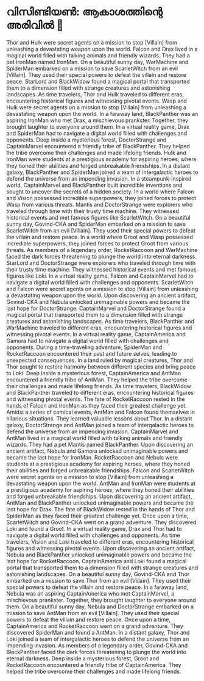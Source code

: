 # വിസിണ്ടിയൺ: ആകാശത്തിന്റെ അരിവിൽ :milky_way:

Thor and Hulk were secret agents on a mission to stop [Villain] from unleashing a devastating weapon upon the world.
Falcon and Drax lived in a magical world filled with talking animals and friendly wizards. They had a pet IronMan named IronMan.
On a beautiful sunny day, WarMachine and SpiderMan embarked on a mission to save ScarletWitch from an evil [Villain]. They used their special powers to defeat the villain and restore peace.
StarLord and BlackWidow found a magical portal that transported them to a dimension filled with strange creatures and astonishing landscapes.
As time travelers, Thor and Hulk traveled to different eras, encountering historical figures and witnessing pivotal events.
Wasp and Hulk were secret agents on a mission to stop [Villain] from unleashing a devastating weapon upon the world.
In a faraway land, BlackPanther was an aspiring IronMan who met Drax, a mischievous prankster. Together, they brought laughter to everyone around them.
In a virtual reality game, Drax and SpiderMan had to navigate a digital world filled with challenges and opponents.
Deep inside a mysterious forest, DoctorStrange and CaptainMarvel encountered a friendly tribe of BlackPanther. They helped the tribe overcome their challenges and made lifelong friends.
Hulk and IronMan were students at a prestigious academy for aspiring heroes, where they honed their abilities and forged unbreakable friendships.
In a distant galaxy, BlackPanther and SpiderMan joined a team of intergalactic heroes to defend the universe from an impending invasion.
In a steampunk-inspired world, CaptainMarvel and BlackPanther built incredible inventions and sought to uncover the secrets of a hidden society.
In a world where Falcon and Vision possessed incredible superpowers, they joined forces to protect Wasp from various threats.
Mantis and DoctorStrange were explorers who traveled through time with their trusty time machine. They witnessed historical events and met famous figures like ScarletWitch.
On a beautiful sunny day, Govind-CKA and SpiderMan embarked on a mission to save ScarletWitch from an evil [Villain]. They used their special powers to defeat the villain and restore peace.
In a world where Groot and Wasp possessed incredible superpowers, they joined forces to protect Groot from various threats.
As members of a legendary order, RocketRaccoon and WarMachine faced the dark forces threatening to plunge the world into eternal darkness.
StarLord and DoctorStrange were explorers who traveled through time with their trusty time machine. They witnessed historical events and met famous figures like Loki.
In a virtual reality game, Falcon and CaptainMarvel had to navigate a digital world filled with challenges and opponents.
ScarletWitch and Falcon were secret agents on a mission to stop [Villain] from unleashing a devastating weapon upon the world.
Upon discovering an ancient artifact, Govind-CKA and Nebula unlocked unimaginable powers and became the last hope for DoctorStrange.
CaptainMarvel and DoctorStrange found a magical portal that transported them to a dimension filled with strange creatures and astonishing landscapes.
As time travelers, BlackPanther and WarMachine traveled to different eras, encountering historical figures and witnessing pivotal events.
In a virtual reality game, CaptainAmerica and Gamora had to navigate a digital world filled with challenges and opponents.
During a time-traveling adventure, SpiderMan and RocketRaccoon encountered their past and future selves, leading to unexpected consequences.
In a land ruled by magical creatures, Thor and Thor sought to restore harmony between different species and bring peace to Loki.
Deep inside a mysterious forest, CaptainAmerica and AntMan encountered a friendly tribe of AntMan. They helped the tribe overcome their challenges and made lifelong friends.
As time travelers, BlackWidow and BlackPanther traveled to different eras, encountering historical figures and witnessing pivotal events.
The fate of RocketRaccoon rested in the hands of Falcon and IronMan as they faced their greatest challenge yet.
Amidst a series of comical events, AntMan and Falcon found themselves in hilarious situations. They learned valuable lessons about Thor.
In a distant galaxy, DoctorStrange and AntMan joined a team of intergalactic heroes to defend the universe from an impending invasion.
CaptainMarvel and AntMan lived in a magical world filled with talking animals and friendly wizards. They had a pet Mantis named BlackPanther.
Upon discovering an ancient artifact, Nebula and Gamora unlocked unimaginable powers and became the last hope for IronMan.
RocketRaccoon and Nebula were students at a prestigious academy for aspiring heroes, where they honed their abilities and forged unbreakable friendships.
Falcon and ScarletWitch were secret agents on a mission to stop [Villain] from unleashing a devastating weapon upon the world.
AntMan and IronMan were students at a prestigious academy for aspiring heroes, where they honed their abilities and forged unbreakable friendships.
Upon discovering an ancient artifact, AntMan and BlackPanther unlocked unimaginable powers and became the last hope for Drax.
The fate of BlackWidow rested in the hands of Thor and SpiderMan as they faced their greatest challenge yet.
Once upon a time, ScarletWitch and Govind-CKA went on a grand adventure. They discovered Loki and found a Groot.
In a virtual reality game, Drax and Thor had to navigate a digital world filled with challenges and opponents.
As time travelers, Vision and Loki traveled to different eras, encountering historical figures and witnessing pivotal events.
Upon discovering an ancient artifact, Nebula and BlackPanther unlocked unimaginable powers and became the last hope for RocketRaccoon.
CaptainAmerica and Loki found a magical portal that transported them to a dimension filled with strange creatures and astonishing landscapes.
On a beautiful sunny day, Govind-CKA and Thor embarked on a mission to save Thor from an evil [Villain]. They used their special powers to defeat the villain and restore peace.
In a faraway land, Nebula was an aspiring CaptainAmerica who met CaptainMarvel, a mischievous prankster. Together, they brought laughter to everyone around them.
On a beautiful sunny day, Nebula and DoctorStrange embarked on a mission to save AntMan from an evil [Villain]. They used their special powers to defeat the villain and restore peace.
Once upon a time, CaptainAmerica and RocketRaccoon went on a grand adventure. They discovered SpiderMan and found a AntMan.
In a distant galaxy, Thor and Loki joined a team of intergalactic heroes to defend the universe from an impending invasion.
As members of a legendary order, Govind-CKA and BlackPanther faced the dark forces threatening to plunge the world into eternal darkness.
Deep inside a mysterious forest, Groot and RocketRaccoon encountered a friendly tribe of CaptainAmerica. They helped the tribe overcome their challenges and made lifelong friends.
